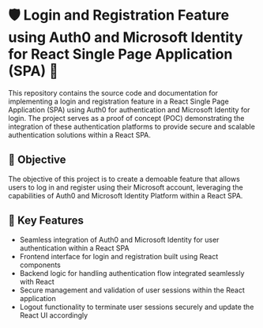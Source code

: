 # 🛡️ Login and Registration Feature using Auth0 and Microsoft Identity for React Single Page Application (SPA) 🚀

This repository contains the source code and documentation for implementing a login and registration feature in a React Single Page Application (SPA) using Auth0 for authentication and Microsoft Identity for login. The project serves as a proof of concept (POC) demonstrating the integration of these authentication platforms to provide secure and scalable authentication solutions within a React SPA.

## 🎯 Objective
The objective of this project is to create a demoable feature that allows users to log in and register using their Microsoft account, leveraging the capabilities of Auth0 and Microsoft Identity Platform within a React SPA.

## 🔑 Key Features
- Seamless integration of Auth0 and Microsoft Identity for user authentication within a React SPA
- Frontend interface for login and registration built using React components
- Backend logic for handling authentication flow integrated seamlessly with React
- Secure management and validation of user sessions within the React application
- Logout functionality to terminate user sessions securely and update the React UI accordingly

